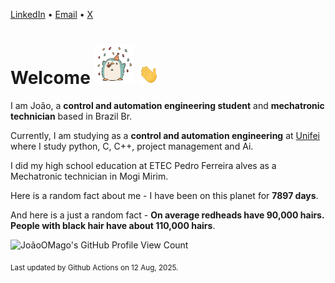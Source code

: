 [LinkedIn](https://www.linkedin.com/in/joão-pedro-gozzoli-b95641301/) &bull;
[Email](joaopedrogozzoli@gmail.com) &bull;
[X](https://x.com/jpp12prado)

# Welcome <img src="happy.gif" height="64px" /> <img src="wave.gif" height="32px" />

I am João, a  **control and automation engineering student** and **mechatronic technician** based in Brazil Br.

Currently, I am studying as a **control and automation engineering** at [Unifei](https://unifei.edu.br) where I study python, C, C++, project management and Ai.

I did my high school education at ETEC Pedro Ferreira alves as a Mechatronic technician in Mogi Mirim.

Here is a random fact about me - I have been on this planet for **7897 days**.

And here is a just a random fact -  **On average redheads have 90,000 hairs. People with black hair have about 110,000 hairs**.

![JoãoOMago's GitHub Profile View Count](https://komarev.com/ghpvc/?username=JoaoOMago)

<sub>Last updated by Github Actions on 12 Aug, 2025.</sub>
